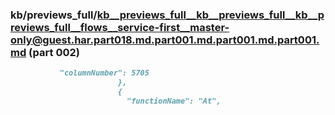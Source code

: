 ### kb/previews_full/kb__previews_full__kb__previews_full__kb__previews_full__flows__service-first__master-only@guest.har.part018.md.part001.md.part001.md.part001.md (part 002)

```md
           "columnNumber": 5705
                        },
                        {
                          "functionName": "At",
                     
```

```
